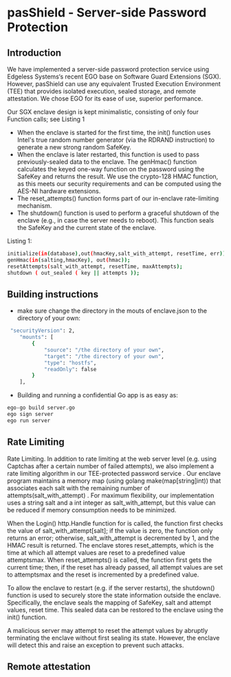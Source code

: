 pasShield - Server-side Password Protection
==========================================================================

Introduction
------------

We have implemented a server-side password protection service using Edgeless Systems‘s recent EGO base on Software Guard Extensions (SGX). However, pasShield can use any equivalent Trusted Execution Environment (TEE) that provides isolated execution, sealed storage, and remote attestation. We chose EGO for its ease of use, superior performance.

Our SGX enclave design is kept minimalistic, consisting of only four Function calls; see Listing 1
- When the enclave is started for the first time, the init() function uses Intel's true random number generator (via the RDRAND instruction) to generate a new strong random SafeKey. 
- When the enclave is later restarted, this function is used to pass previously-sealed data to the enclave. The genHmac() function calculates the keyed one-way function on the password using the SafeKey and returns the result. We use the crypto-128 HMAC function, as this meets our security requirements and can be computed using the AES-NI hardware extensions. 
- The reset_attempts() function forms part of our in-enclave rate-limiting mechanism. 
- The shutdown() function is used to perform a graceful shutdown of the enclave (e.g., in case the server needs to reboot). This function seals the SafeKey and the current state of the enclave.

Listing 1:
```sh
initialize(in(database),out(hmacKey,salt_with_attempt, resetTime, err));
genHmac(in(salting,hmacKey), out(hmac));
resetAttempts(salt_with_attempt, resetTime, maxAttempts);
shutdown ( out_sealed ( key || attempts ));
```


Building instructions
---------------------
- make sure change the directory in the mouts of enclave.json to the directory of your own:
```sh
 "securityVersion": 2,
    "mounts": [
        {
            "source": "/the directory of your own",
            "target": "/the directory of your own",
            "type": "hostfs",
            "readOnly": false
        }
    ],
```

- Building and running a confidential Go app is as easy as:
```sh
ego-go build server.go
ego sign server
ego run server
```

 Rate Limiting
------------
Rate Limiting. In addition to rate limiting at the web server level (e.g. using Captchas after a certain number of failed attempts), we also implement a rate limiting algorithm in our TEE-protected password service . Our enclave program maintains a memory map (using golang  make(map[string]int)) that associates each salt with the remaining number of attempts(salt_with_attempt) . For maximum flexibility, our implementation uses a string salt and a int integer as salt_with_attempt, but this value can be reduced if memory consumption needs to be minimized.

When the Login() http.Handle function for is called, the function first checks the value of salt_with_attempt[salt]; if the value is zero, the function only returns an error; otherwise, salt_with_attempt is decremented by 1, and the HMAC result is returned. The enclave stores reset_attempts, which is the time at which all attempt values are reset to a predefined value attemptsmax. When reset_attempts() is called, the function first gets the current time; then, if the reset has already passed, all attempt values are set to attemptsmax and the reset is incremented by a predefined value.

To allow the enclave to restart (e.g. if the server restarts), the shutdown() function is used to securely store the state information outside the enclave. Specifically, the enclave seals the mapping of SafeKey, salt and attempt values, reset time. This sealed data can be restored to the enclave using the init() function. 

A malicious server may attempt to reset the attempt values by abruptly terminating the enclave without first sealing its state. However, the enclave will detect this and raise an exception to prevent such attacks.

Remote attestation
------------


